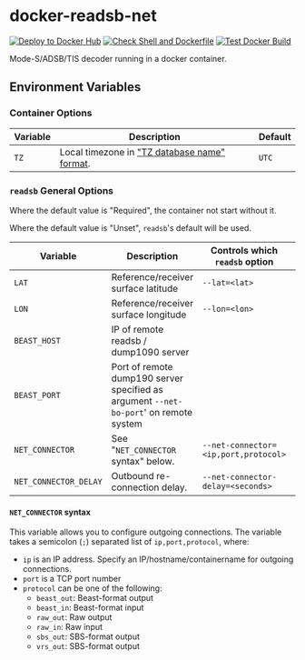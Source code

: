 # docker-readsb-net

[![Deploy to Docker Hub](https://github.com/Jeremie-C/docker-readsb-net/actions/workflows/deploy.yml/badge.svg)](https://github.com/Jeremie-C/docker-readsb-net/actions/workflows/deploy.yml)
[![Check Shell and Dockerfile](https://github.com/Jeremie-C/docker-readsb-net/actions/workflows/check_code.yml/badge.svg)](https://github.com/Jeremie-C/docker-readsb-net/actions/workflows/check_code.yml)
[![Test Docker Build](https://github.com/Jeremie-C/docker-readsb-net/actions/workflows/test_build.yml/badge.svg)](https://github.com/Jeremie-C/docker-readsb-net/actions/workflows/test_build.yml)

Mode-S/ADSB/TIS decoder running in a docker container.

## Environment Variables

### Container Options

| Variable | Description | Default |
|----------|-------------|---------|
| `TZ` | Local timezone in ["TZ database name" format](<https://en.wikipedia.org/wiki/List_of_tz_database_time_zones>). | `UTC` |

### `readsb` General Options

Where the default value is "Required", the container not start without it.

Where the default value is "Unset", `readsb`'s default will be used.

| Variable | Description | Controls which `readsb` option | Default |
|----------|-------------|--------------------------------|---------|
| `LAT` | Reference/receiver surface latitude | `--lat=<lat>` | Required |
| `LON` | Reference/receiver surface longitude | `--lon=<lon>` | Required |
| `BEAST_HOST` | IP of remote readsb / dump1090 server | | Required |
| `BEAST_PORT` | Port of remote dump190 server specified as argument `--net-bo-port`' on remote system | | Required |
| `NET_CONNECTOR` | See "`NET_CONNECTOR` syntax" below. | `--net-connector=<ip,port,protocol>` | Unset |
| `NET_CONNECTOR_DELAY` | Outbound re-connection delay. | `--net-connector-delay=<seconds>` | `30` |

#### `NET_CONNECTOR` syntax

This variable allows you to configure outgoing connections. The variable takes a semicolon (`;`) separated list of `ip,port,protocol`, where:

* `ip` is an IP address. Specify an IP/hostname/containername for outgoing connections.
* `port` is a TCP port number
* `protocol` can be one of the following:
  * `beast_out`: Beast-format output
  * `beast_in`: Beast-format input
  * `raw_out`: Raw output
  * `raw_in`: Raw input
  * `sbs_out`: SBS-format output
  * `vrs_out`: SBS-format output